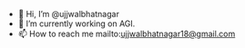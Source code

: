 - 👋 Hi, I’m @ujjwalbhatnagar
- 🌱 I’m currently working on AGI.
- 📫 How to reach me mailto:ujjwalbhatnagar18@gmail.com

<!---
ujjwalbhatnagar/ujjwalbhatnagar is a ✨ special ✨ repository because its `README.md` (this file) appears on your GitHub profile.
You can click the Preview link to take a look at your changes.
--->
